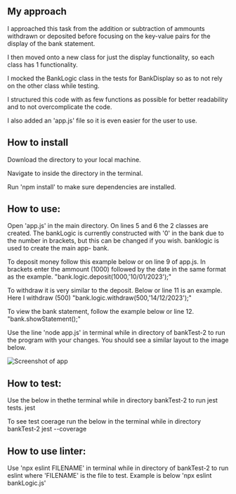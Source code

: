## My approach
I approached this task from the addition or subtraction of ammounts withdrawn or deposited before focusing on the key-value pairs for the display of the bank statement.

I then moved onto a new class for just the display functionality, so each class has 1 functionality.

I mocked the BankLogic class in the tests for BankDisplay so as to not rely on the other class while testing.

I structured this code with as few functions as possible for better readability and to not overcomplicate the code.

I also added an 'app.js' file so it is even easier for the user to use.

## How to install
Download the directory to your local machine.

Navigate to inside the directory in the terminal.

Run 'npm install' to make sure dependencies are installed.

## How to use:
Open 'app.js' in the main directory. On lines 5 and 6 the 2 classes are created. The bankLogic is currently constructed with '0' in the bank due to the number in brackets, but this can be changed if you wish. banklogic is used to create the main app- bank.

To deposit money follow this example below or on line 9 of app.js. In brackets enter the ammount (1000) followed by the date in the same format as the example.
 "bank.logic.deposit(1000,'10/01/2023');"

To withdraw it is very similar to the deposit. Below or line 11 is an example. Here I withdraw (500)
 "bank.logic.withdraw(500,'14/12/2023');"

To view the bank statement, follow the example below or line 12.
 "bank.showStatement();"

 Use the line 'node app.js' in terminal while in directory of bankTest-2 to run the program with your changes. You should see a similar layout to the image below.

![Screenshot of app](https://imgur.com/undefined.png)

## How to test:
Use the below in thethe terminal while in directory bankTest-2 to run jest tests.
  jest

To see test coerage run the below in the terminal while in directory bankTest-2
  jest --coverage

## How to use linter:
Use 'npx eslint FILENAME' in terminal while in directory of bankTest-2 to run eslint where 'FILENAME' is the file to test. Example is below
  'npx eslint bankLogic.js'